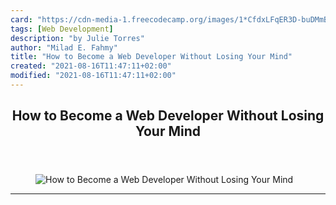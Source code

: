 ```yaml
---
card: "https://cdn-media-1.freecodecamp.org/images/1*CfdxLFqER3D-buDMmBh5sw.jpeg"
tags: [Web Development]
description: "by Julie Torres"
author: "Milad E. Fahmy"
title: "How to Become a Web Developer Without Losing Your Mind"
created: "2021-08-16T11:47:11+02:00"
modified: "2021-08-16T11:47:11+02:00"
---
```

<div class="site-wrapper">
<main id="site-main" class="site-main outer">
<div class="inner">
<article class="post-full post tag-web-development tag-programming tag-software-development tag-tech tag-technology ">
<header class="post-full-header">
<h1 class="post-full-title">How to Become a Web Developer Without Losing Your Mind</h1>
</header>
<figure class="post-full-image">
<picture>
<source media="(max-width: 700px)" sizes="1px" srcset="data:image/gif;base64,R0lGODlhAQABAIAAAAAAAP///yH5BAEAAAAALAAAAAABAAEAAAIBRAA7 1w">
<source media="(min-width: 701px)" sizes="(max-width: 800px) 400px,
(max-width: 1170px) 700px,
1400px" srcset="https://cdn-media-1.freecodecamp.org/images/1*CfdxLFqER3D-buDMmBh5sw.jpeg 300w,
https://cdn-media-1.freecodecamp.org/images/1*CfdxLFqER3D-buDMmBh5sw.jpeg 600w,
https://cdn-media-1.freecodecamp.org/images/1*CfdxLFqER3D-buDMmBh5sw.jpeg 1000w,
https://cdn-media-1.freecodecamp.org/images/1*CfdxLFqER3D-buDMmBh5sw.jpeg 2000w">
<img onerror="this.style.display='none'" src="https://cdn-media-1.freecodecamp.org/images/1*CfdxLFqER3D-buDMmBh5sw.jpeg" alt="How to Become a Web Developer Without Losing Your Mind">
</picture>
</figure>
<section class="post-full-content">
<div class="post-content medium-migrated-article">
</div>
<hr>
</section>
</article>
</div>
</main>
</div>
<!-- Google Tag Manager (noscript) -->
<!-- End Google Tag Manager (noscript) -->
